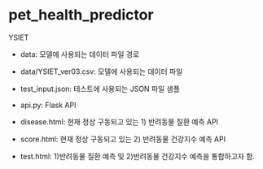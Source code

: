 # pet_health_predictor
YSIET

- data: 모델에 사용되는 데이터 파일 경로
- data/YSIET_ver03.csv: 모델에 사용되는 데이터 파일
- test_input.json: 테스트에 사용되는 JSON 파일 샘플
- api.py: Flask API
- disease.html: 현재 정상 구동되고 있는 1) 반려동물 질환 예측 API
- score.html: 현재 정상 구동되고 있는 2) 반려동물 건강지수 예측 API

- test.html: 1)반려동물 질환 예측 및 2)반려동물 건강지수 예측을 통합하고자 함.

